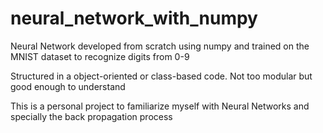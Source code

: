 # neural_network_with_numpy
Neural Network developed from scratch using numpy and trained on the MNIST dataset to recognize digits from 0-9

Structured in a object-oriented or class-based code. Not too modular but good enough to understand

This is a personal project to familiarize myself with Neural Networks and specially the back propagation process
